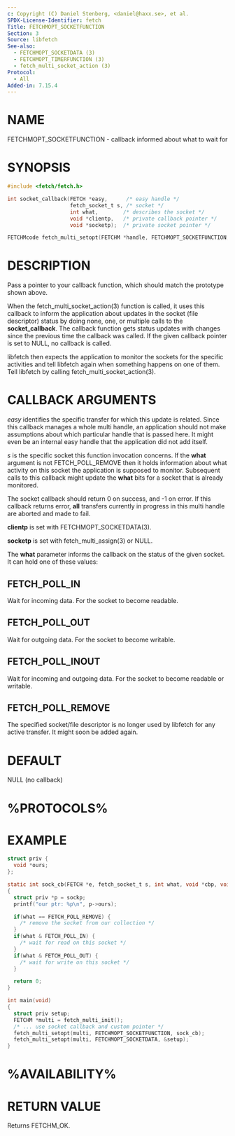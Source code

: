 ```yaml
---
c: Copyright (C) Daniel Stenberg, <daniel@haxx.se>, et al.
SPDX-License-Identifier: fetch
Title: FETCHMOPT_SOCKETFUNCTION
Section: 3
Source: libfetch
See-also:
  - FETCHMOPT_SOCKETDATA (3)
  - FETCHMOPT_TIMERFUNCTION (3)
  - fetch_multi_socket_action (3)
Protocol:
  - All
Added-in: 7.15.4
---
```


# NAME

FETCHMOPT_SOCKETFUNCTION - callback informed about what to wait for

# SYNOPSIS

~~~c
#include <fetch/fetch.h>

int socket_callback(FETCH *easy,      /* easy handle */
                    fetch_socket_t s, /* socket */
                    int what,        /* describes the socket */
                    void *clientp,   /* private callback pointer */
                    void *socketp);  /* private socket pointer */

FETCHMcode fetch_multi_setopt(FETCHM *handle, FETCHMOPT_SOCKETFUNCTION, socket_callback);
~~~

# DESCRIPTION

Pass a pointer to your callback function, which should match the prototype
shown above.

When the fetch_multi_socket_action(3) function is called, it uses this
callback to inform the application about updates in the socket (file
descriptor) status by doing none, one, or multiple calls to the
**socket_callback**. The callback function gets status updates with changes
since the previous time the callback was called. If the given callback pointer
is set to NULL, no callback is called.

libfetch then expects the application to monitor the sockets for the specific
activities and tell libfetch again when something happens on one of them. Tell
libfetch by calling fetch_multi_socket_action(3).

# CALLBACK ARGUMENTS

*easy* identifies the specific transfer for which this update is related.
Since this callback manages a whole multi handle, an application should not
make assumptions about which particular handle that is passed here. It might
even be an internal easy handle that the application did not add itself.

*s* is the specific socket this function invocation concerns. If the
**what** argument is not FETCH_POLL_REMOVE then it holds information about
what activity on this socket the application is supposed to
monitor. Subsequent calls to this callback might update the **what** bits
for a socket that is already monitored.

The socket callback should return 0 on success, and -1 on error. If this
callback returns error, **all** transfers currently in progress in this
multi handle are aborted and made to fail.

**clientp** is set with FETCHMOPT_SOCKETDATA(3).

**socketp** is set with fetch_multi_assign(3) or NULL.

The **what** parameter informs the callback on the status of the given
socket. It can hold one of these values:

## FETCH_POLL_IN

Wait for incoming data. For the socket to become readable.

## FETCH_POLL_OUT

Wait for outgoing data. For the socket to become writable.

## FETCH_POLL_INOUT

Wait for incoming and outgoing data. For the socket to become readable or
writable.

## FETCH_POLL_REMOVE

The specified socket/file descriptor is no longer used by libfetch for any
active transfer. It might soon be added again.

# DEFAULT

NULL (no callback)

# %PROTOCOLS%

# EXAMPLE

~~~c
struct priv {
  void *ours;
};

static int sock_cb(FETCH *e, fetch_socket_t s, int what, void *cbp, void *sockp)
{
  struct priv *p = sockp;
  printf("our ptr: %p\n", p->ours);

  if(what == FETCH_POLL_REMOVE) {
    /* remove the socket from our collection */
  }
  if(what & FETCH_POLL_IN) {
    /* wait for read on this socket */
  }
  if(what & FETCH_POLL_OUT) {
    /* wait for write on this socket */
  }

  return 0;
}

int main(void)
{
  struct priv setup;
  FETCHM *multi = fetch_multi_init();
  /* ... use socket callback and custom pointer */
  fetch_multi_setopt(multi, FETCHMOPT_SOCKETFUNCTION, sock_cb);
  fetch_multi_setopt(multi, FETCHMOPT_SOCKETDATA, &setup);
}
~~~

# %AVAILABILITY%

# RETURN VALUE

Returns FETCHM_OK.
